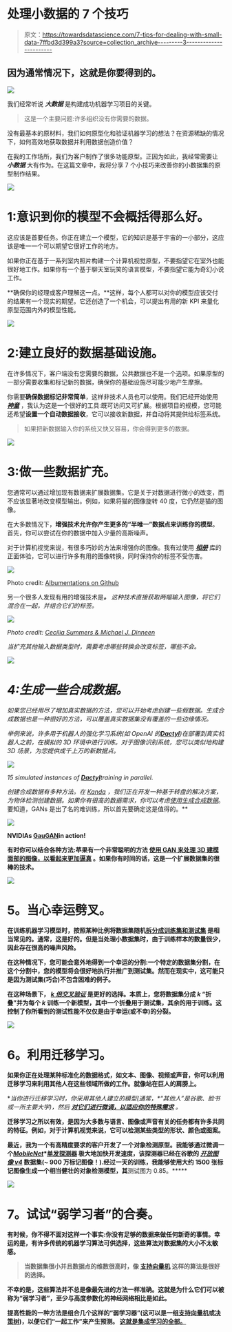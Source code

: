 # 处理小数据的 7 个技巧

> 原文：<https://towardsdatascience.com/7-tips-for-dealing-with-small-data-7ffbd3d399a3?source=collection_archive---------3----------------------->

## 因为通常情况下，这就是你要得到的。

![](img/755972f997392ccda829185cebe631b0.png)

我们经常听说 ***大数据*** 是构建成功机器学习项目的关键。

> 这是一个主要问题:许多组织没有你需要的数据。

没有最基本的原材料，我们如何原型化和验证机器学习的想法？在资源稀缺的情况下，如何高效地获取数据并利用数据创造价值？

在我的工作场所，我们为客户制作了很多功能原型。正因为如此，我经常需要让 ***小数据*** 大有作为。在这篇文章中，我将分享 7 个小技巧来改善你的小数据集的原型制作结果。

![](img/c057387cbfa61a4070526a0e4922e7f0.png)

# 1:意识到你的模型不会概括得那么好。

这应该是首要任务。你正在建立一个模型，它的知识是基于宇宙的一小部分，这应该是唯一一个可以期望它很好工作的地方。

如果你正在基于一系列室内照片构建一个计算机视觉原型，不要指望它在室外也能很好地工作。如果你有一个基于聊天室玩笑的语言模型，不要指望它能为奇幻小说工作。

**确保你的经理或客户理解这一点。**这样，每个人都可以对你的模型应该交付的结果有一个现实的期望。它还创造了一个机会，可以提出有用的新 KPI 来量化原型范围内外的模型性能。

![](img/fcb5ed67da0ef67367d2f8f26a68b6bd.png)

# 2:建立良好的数据基础设施。

在许多情况下，客户端没有您需要的数据，公共数据也不是一个选项。如果原型的一部分需要收集和标记新的数据，确保你的基础设施尽可能少地产生摩擦。

你需要**确保数据标记非常简单**，这样非技术人员也可以使用。我们已经开始使用 [***神童***](https://prodi.gy/) ，我认为这是一个很好的工具:既可访问又可扩展。根据项目的规模，您可能还希望**设置一个自动数据接收**，它可以接收新数据，并自动将其提供给标签系统。

> 如果把新数据输入你的系统又快又容易，你会得到更多的数据。

![](img/4cda0e181fc477aa5ffe07d8696a2d9e.png)

# 3:做一些数据扩充。

您通常可以通过增加现有数据来扩展数据集。它是关于对数据进行微小的改变，而不应该显著地改变模型输出。例如，如果将猫的图像旋转 40 度，它仍然是猫的图像。

在大多数情况下，**增强技术允许你产生更多的“半唯一”数据点来训练你的模型**。首先，你可以尝试在你的数据中加入少量的高斯噪声。

对于计算机视觉来说，有很多巧妙的方法来增强你的图像。我有过使用 [***相册***](https://github.com/albu/albumentations) 库的正面体验，它可以进行许多有用的图像转换，同时保持你的标签不受伤害。

![](img/be99db8236e934cdf30c2e410b7ecc24.png)

Photo credit: [Albumentations on Github](https://github.com/albu/albumentations)

另一个很多人发现有用的增强技术是[](https://github.com/yu4u/mixup-generator)****。*** 这种技术直接获取两幅输入图像，将它们混合在一起，并组合它们的标签。*

*![](img/7cc522e36aa88d46e1b6d84789485345.png)*

*Photo credit: [Cecilia Summers & Michael J. Dinneen](https://www.groundai.com/project/improved-mixed-example-data-augmentation/1)*

*当扩充其他输入数据类型时，需要考虑哪些转换会改变标签，哪些不会。*

*![](img/5242f306aef1726a9d1b28179f78737c.png)*

# *4:生成一些合成数据。*

*如果您已经用尽了增加真实数据的方法，您可以开始考虑创建一些假数据。生成合成数据也是一种很好的方法，可以覆盖真实数据集没有覆盖的一些边缘情况。*

*举例来说，许多用于机器人的强化学习系统(如 OpenAI 的[***Dactyl***](https://openai.com/blog/learning-dexterity/))在部署到真实机器人之前，在模拟的 3D 环境中进行训练。对于图像识别系统，您可以类似地构建 3D 场景，为您提供成千上万的新数据点。*

*![](img/e4bf9ac0902c0bd5b141fc259097c43b.png)*

*15 simulated instances of [**Dactyl**](https://openai.com/blog/learning-dexterity/)training in parallel.*

*创建合成数据有多种方法。在 [Kanda](https://www.kanda.dk/) ，我们正在开发一种基于转盘的解决方案，为物体检测创建数据。如果你有很高的数据需求，你可以考虑[使用*生成合成数据*](/graduating-in-gans-going-from-understanding-generative-adversarial-networks-to-running-your-own-39804c283399)*。要知道，GANs 是出了名的难训练，所以首先要确定这是值得的。**

**![](img/63c361435792dfc77634b5f7e9aed518.png)**

**NVIDIAs [**GauGAN**](https://blogs.nvidia.com/blog/2019/03/18/gaugan-photorealistic-landscapes-nvidia-research/)in action!**

**有时你可以结合各种方法:苹果有一个非常聪明的方法 [**使用 GAN 来处理 3D 建模面部的图像，以看起来更加逼真**](https://machinelearning.apple.com/2017/07/07/GAN.html) 。如果你有时间的话，这是一个扩展数据集的很棒的技术。**

**![](img/8dcf93e9263cbc5d29fcddd4ea8c99d8.png)**

# **5。当心幸运劈叉。**

**在训练机器学习模型时，按照某种比例将数据集随机[拆分成**训练集和测试集**](/why-and-how-to-cross-validate-a-model-d6424b45261f) 是相当常见的。通常，这是好的。但是当处理小数据集时，由于训练样本的数量很少，因此存在很高的噪声风险。**

**在这种情况下，**您可能会意外地得到一个幸运的分割**:一个特定的数据集分割，在这个分割中，您的模型将会很好地执行并推广到测试集。然而在现实中，这可能只是因为测试集(巧合)不包含困难的例子。**

**在这种场景下， [***k 倍交叉验证***](https://machinelearningmastery.com/k-fold-cross-validation/) 是更好的选择。本质上，您将数据集分成 ***k*** “折叠”并为每个 ***k*** 训练一个新模型，其中一个折叠用于测试集，其余的用于训练。这控制了你所看到的测试性能不仅仅是由于幸运(或不幸)的分裂。**

**![](img/6633898755e2a6f116bf33206877e75e.png)**

# **6。利用迁移学习。**

**如果你正在处理某种标准化的数据格式，如文本、图像、视频或声音，你可以利用迁移学习来利用其他人在这些领域所做的工作。就像站在巨人的肩膀上。**

**当你进行迁移学习时，你采用其他人建立的模型(通常，*“其他人”*是谷歌、脸书或一所主要大学)，然后 [**对它们进行微调，以适应你的特殊需求**](/a-comprehensive-hands-on-guide-to-transfer-learning-with-real-world-applications-in-deep-learning-212bf3b2f27a) 。**

**迁移学习之所以有效，是因为大多数与语言、图像或声音有关的任务都有许多共同的特征。例如，对于计算机视觉来说，它可以检测某些类型的形状、颜色或图案。**

**最近，我为一个有高精度要求的客户开发了一个对象检测原型。我能够通过微调一个[***MobileNet***](/review-mobilenetv1-depthwise-separable-convolution-light-weight-model-a382df364b69)*[**单发探测器**](/review-ssd-single-shot-detector-object-detection-851a94607d11) 极大地加快开发速度，该探测器已经在谷歌的 [***开放图像 v4***](https://opensource.google.com/projects/open-images-dataset) 数据集(~ 900 万标记图像！).经过一天的训练，我能够使用大约 1500 张标记图像生成一个相当健壮的对象检测模型，其**测试图为 0.85。*****

**![](img/c53db846753f9530b60395c7a68c0d58.png)**

# **7。试试“弱学习者”的合奏。**

**有时候，你不得不面对这样一个事实:你没有足够的数据来做任何新奇的事情。幸运的是，有许多传统的机器学习算法可供选择，这些算法对数据集的大小不太敏感。**

> **当数据集很小并且数据点的维数很高时，像 [**支持向量机**](/support-vector-machines-svm-c9ef22815589) 这样的算法是很好的选择。**

**不幸的是，这些算法并不总是像最先进的方法一样准确。这就是为什么它们可以被称为“弱学习者”，至少与高度参数化的神经网络相比是如此。**

**提高性能的一种方法是组合几个这样的“弱学习器”(这可以是一组[支持向量机](/support-vector-machines-svm-c9ef22815589)或[决策树](/decision-trees-in-machine-learning-641b9c4e8052))，以便它们“一起工作”来产生预测。 [**这就是集成学习的全部。**](https://becominghuman.ai/ensemble-learning-bagging-and-boosting-d20f38be9b1e)**